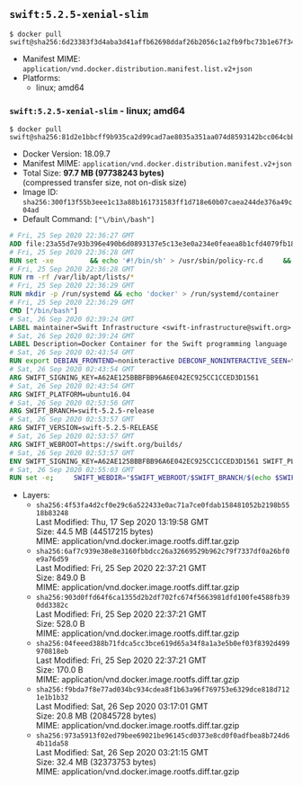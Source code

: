 ## `swift:5.2.5-xenial-slim`

```console
$ docker pull swift@sha256:6d23383f3d4aba3d41affb62698ddaf26b2056c1a2fb9fbc73b1e67f34feb98d
```

-	Manifest MIME: `application/vnd.docker.distribution.manifest.list.v2+json`
-	Platforms:
	-	linux; amd64

### `swift:5.2.5-xenial-slim` - linux; amd64

```console
$ docker pull swift@sha256:81d2e1bbcff9b935ca2d99cad7ae8035a351aa074d8593142bcc064cbba13437
```

-	Docker Version: 18.09.7
-	Manifest MIME: `application/vnd.docker.distribution.manifest.v2+json`
-	Total Size: **97.7 MB (97738243 bytes)**  
	(compressed transfer size, not on-disk size)
-	Image ID: `sha256:300f13f55b3eee1c13a88b161731583ff1d718e60b07caea244de376a49c04ad`
-	Default Command: `["\/bin\/bash"]`

```dockerfile
# Fri, 25 Sep 2020 22:36:27 GMT
ADD file:23a55d7e93b396e490b6d0893137e5c13e3e0a234e0feaea8b1cfd4079fb1882 in / 
# Fri, 25 Sep 2020 22:36:28 GMT
RUN set -xe 		&& echo '#!/bin/sh' > /usr/sbin/policy-rc.d 	&& echo 'exit 101' >> /usr/sbin/policy-rc.d 	&& chmod +x /usr/sbin/policy-rc.d 		&& dpkg-divert --local --rename --add /sbin/initctl 	&& cp -a /usr/sbin/policy-rc.d /sbin/initctl 	&& sed -i 's/^exit.*/exit 0/' /sbin/initctl 		&& echo 'force-unsafe-io' > /etc/dpkg/dpkg.cfg.d/docker-apt-speedup 		&& echo 'DPkg::Post-Invoke { "rm -f /var/cache/apt/archives/*.deb /var/cache/apt/archives/partial/*.deb /var/cache/apt/*.bin || true"; };' > /etc/apt/apt.conf.d/docker-clean 	&& echo 'APT::Update::Post-Invoke { "rm -f /var/cache/apt/archives/*.deb /var/cache/apt/archives/partial/*.deb /var/cache/apt/*.bin || true"; };' >> /etc/apt/apt.conf.d/docker-clean 	&& echo 'Dir::Cache::pkgcache ""; Dir::Cache::srcpkgcache "";' >> /etc/apt/apt.conf.d/docker-clean 		&& echo 'Acquire::Languages "none";' > /etc/apt/apt.conf.d/docker-no-languages 		&& echo 'Acquire::GzipIndexes "true"; Acquire::CompressionTypes::Order:: "gz";' > /etc/apt/apt.conf.d/docker-gzip-indexes 		&& echo 'Apt::AutoRemove::SuggestsImportant "false";' > /etc/apt/apt.conf.d/docker-autoremove-suggests
# Fri, 25 Sep 2020 22:36:28 GMT
RUN rm -rf /var/lib/apt/lists/*
# Fri, 25 Sep 2020 22:36:29 GMT
RUN mkdir -p /run/systemd && echo 'docker' > /run/systemd/container
# Fri, 25 Sep 2020 22:36:29 GMT
CMD ["/bin/bash"]
# Sat, 26 Sep 2020 02:39:24 GMT
LABEL maintainer=Swift Infrastructure <swift-infrastructure@swift.org>
# Sat, 26 Sep 2020 02:39:24 GMT
LABEL Description=Docker Container for the Swift programming language
# Sat, 26 Sep 2020 02:43:54 GMT
RUN export DEBIAN_FRONTEND=noninteractive DEBCONF_NONINTERACTIVE_SEEN=true && apt-get -q update &&     apt-get -q install -y     libatomic1     libcurl3     libxml2     tzdata     && rm -r /var/lib/apt/lists/*
# Sat, 26 Sep 2020 02:43:54 GMT
ARG SWIFT_SIGNING_KEY=A62AE125BBBFBB96A6E042EC925CC1CCED3D1561
# Sat, 26 Sep 2020 02:43:54 GMT
ARG SWIFT_PLATFORM=ubuntu16.04
# Sat, 26 Sep 2020 02:53:56 GMT
ARG SWIFT_BRANCH=swift-5.2.5-release
# Sat, 26 Sep 2020 02:53:57 GMT
ARG SWIFT_VERSION=swift-5.2.5-RELEASE
# Sat, 26 Sep 2020 02:53:57 GMT
ARG SWIFT_WEBROOT=https://swift.org/builds/
# Sat, 26 Sep 2020 02:53:57 GMT
ENV SWIFT_SIGNING_KEY=A62AE125BBBFBB96A6E042EC925CC1CCED3D1561 SWIFT_PLATFORM=ubuntu16.04 SWIFT_BRANCH=swift-5.2.5-release SWIFT_VERSION=swift-5.2.5-RELEASE SWIFT_WEBROOT=https://swift.org/builds/
# Sat, 26 Sep 2020 02:55:03 GMT
RUN set -e;     SWIFT_WEBDIR="$SWIFT_WEBROOT/$SWIFT_BRANCH/$(echo $SWIFT_PLATFORM | tr -d .)/"     && SWIFT_BIN_URL="$SWIFT_WEBDIR/$SWIFT_VERSION/$SWIFT_VERSION-$SWIFT_PLATFORM.tar.gz"     && SWIFT_SIG_URL="$SWIFT_BIN_URL.sig"     && export DEBIAN_FRONTEND=noninteractive     && apt-get -q update && apt-get -q install -y curl && rm -rf /var/lib/apt/lists/*     && export GNUPGHOME="$(mktemp -d)"     && curl -fsSL "$SWIFT_BIN_URL" -o swift.tar.gz "$SWIFT_SIG_URL" -o swift.tar.gz.sig     && gpg --batch --quiet --keyserver ha.pool.sks-keyservers.net --recv-keys "$SWIFT_SIGNING_KEY"     && gpg --batch --verify swift.tar.gz.sig swift.tar.gz     && tar -xzf swift.tar.gz --directory / --strip-components=1 $SWIFT_VERSION-$SWIFT_PLATFORM/usr/lib/swift/linux     && chmod -R o+r /usr/lib/swift     && rm -rf "$GNUPGHOME" swift.tar.gz.sig swift.tar.gz     && apt-get purge --auto-remove -y curl
```

-	Layers:
	-	`sha256:4f53fa4d2cf0e29c6a522433e0ac71a7ce0fdab158481052b2198b5518b83248`  
		Last Modified: Thu, 17 Sep 2020 13:19:58 GMT  
		Size: 44.5 MB (44517215 bytes)  
		MIME: application/vnd.docker.image.rootfs.diff.tar.gzip
	-	`sha256:6af7c939e38e8e3160fbbdcc26a32669529b962c79f7337df0a26bf0e9a76d59`  
		Last Modified: Fri, 25 Sep 2020 22:37:21 GMT  
		Size: 849.0 B  
		MIME: application/vnd.docker.image.rootfs.diff.tar.gzip
	-	`sha256:903d0ffd64f6ca1355d2b2df702fc674f5663981dfd100fe4588fb390dd3382c`  
		Last Modified: Fri, 25 Sep 2020 22:37:21 GMT  
		Size: 528.0 B  
		MIME: application/vnd.docker.image.rootfs.diff.tar.gzip
	-	`sha256:04feeed388b71fdca5cc3bce619d65a34f8a1a3e5b0ef03f8392d499970818eb`  
		Last Modified: Fri, 25 Sep 2020 22:37:21 GMT  
		Size: 170.0 B  
		MIME: application/vnd.docker.image.rootfs.diff.tar.gzip
	-	`sha256:f9bda7f8e77ad034bc934cdea8f1b63a96f769753e6329dce818d7121e1b1b32`  
		Last Modified: Sat, 26 Sep 2020 03:17:01 GMT  
		Size: 20.8 MB (20845728 bytes)  
		MIME: application/vnd.docker.image.rootfs.diff.tar.gzip
	-	`sha256:973a5913f02ed79bee69021be96145cd0373e8cd0f0adfbea8b724d64b11da58`  
		Last Modified: Sat, 26 Sep 2020 03:21:15 GMT  
		Size: 32.4 MB (32373753 bytes)  
		MIME: application/vnd.docker.image.rootfs.diff.tar.gzip
